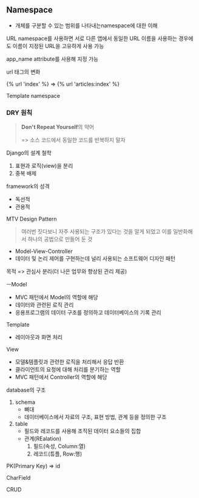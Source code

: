 ## Namespace

- 개체를 구분할 수 있는 범위를 나타내는namespace에 대한 이해

URL namespace를 사용하면 서로 다른 앱에서 동일한 URL 이름을 사용하는 경우에도 이름이 지정된 URL을 고유하게 사용 가능

app_name attribute를 사용해 지정 가능



url 태그의 변화

 {% url 'index' %} => {% url 'articles:index' %}



Template namespace



### DRY 원칙 

> **Don't Repeat Yourself**의 약어
>
> => 소스 코드에서 동일한 코드를 반복하지 말자



Django의 설계 철학

1. 표현과 로직(view)을 분리
2. 중복 배제



framework의 성격

- 독선적
- 관용적



MTV Design Pattern

> 여러번 짓다보니 자주 사용되는 구조가 있다는 것을 알게 되었고 이를 일반화해서 하나의 공법으로 만들어 둔 것

- Model-View-Controller
- 데이터 및 논리 제어를 구현하는데 널리 사용되는 소프트웨어 디자인 패턴

목적 => 관심사 분리(더 나은 업무와 향상된 관리 제공)



ㅡModel

- MVC 패턴에서 Model의 역할에 해당
- 데이터와 관련된 로직 관리
- 응용프로그램의 데이터 구조를 정의하고 데이터베이스의 기록 관리



Template

- 레이아웃과 화면 처리



View

- 모델&템플릿과 관련한 로직을 처리해서 응답 반환
- 클라이언트의 요청에 대해 처리를 분기하는 역할
- MVC 패턴에서 Controller의 역할에 해당



database의 구조

1. schema
   - 뼈대
   - 데이터베이스에서 자료의 구조, 표현 방법, 관계 등을 정의한 구조
2. table
   - 필드와 레코드를 사용해 조직된 데이터 요소들의 집합
   - 관계(REalation)
     1. 필드(속성, Column:열)
     2. 레코드(튜플, Row:행)

PK(Primary Key) => id



CharField







CRUD



